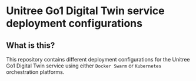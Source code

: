 # Unitree Go1 Digital Twin service deployment configurations

## What is this?

This repository contains different deployment configurations for the Unitree Go1 Digital Twin service using either `Docker Swarm` or `Kubernetes` orchestration platforms.